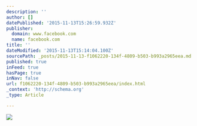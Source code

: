 ```yaml
---
description: ''
author: []
datePublished: '2015-11-13T15:26:59.932Z'
publisher:
  domain: www.facebook.com
  name: facebook.com
title: ''
dateModified: '2015-11-13T15:14:04.100Z'
sourcePath: _posts/2015-11-13-f1062220-134f-4809-b503-b993a2965eea.md
published: true
inFeed: true
hasPage: true
inNav: false
url: f1062220-134f-4809-b503-b993a2965eea/index.html
_context: 'http://schema.org'
_type: Article

---
```

![](https://scontent-arn2-1.xx.fbcdn.net/hphotos-xtp1/v/t1.0-9/11816975_431646670341179_7303159566323926754_n.jpg?oh=9bc25dac7c2b06c028ef5d0359701f8f&oe=56BD0DE5)